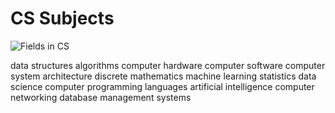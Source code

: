 # CS Subjects

![Fields in CS](https://www.learncomputerscienceonline.com/wp-content/uploads/2019/05/What-is-computer-science.jpg)

data structures
algorithms
computer hardware
computer software
computer system architecture
discrete mathematics
machine learning
statistics
data science
computer programming languages
artificial intelligence
computer networking
database management systems
